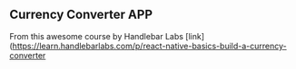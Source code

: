 ## Currency Converter APP
From this awesome course by Handlebar Labs [link](https://learn.handlebarlabs.com/p/react-native-basics-build-a-currency-converter
